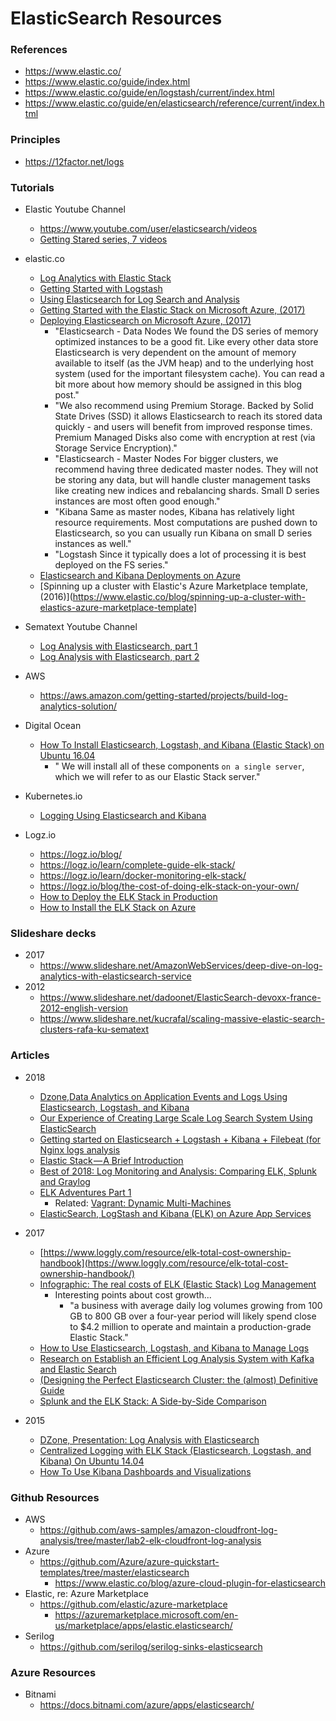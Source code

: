 
ElasticSearch Resources
====

### References
* https://www.elastic.co/
* https://www.elastic.co/guide/index.html
* https://www.elastic.co/guide/en/logstash/current/index.html
* https://www.elastic.co/guide/en/elasticsearch/reference/current/index.html

### Principles
* https://12factor.net/logs


### Tutorials
* Elastic Youtube Channel
  * https://www.youtube.com/user/elasticsearch/videos
  * [Getting Stared series, 7 videos](https://www.youtube.com/watch?v=MNkdXSzt96E&list=PLhLSfisesZIv16xhlT9VsS2BcqhQkT_n-)

* elastic.co
  * [Log Analytics with Elastic Stack](https://www.elastic.co/videos/logstash-analytics-with-elastic-stack)
  * [Getting Started with Logstash](https://www.elastic.co/guide/en/logstash/current/getting-started-with-logstash.html)
  * [Using Elasticsearch for Log Search and Analysis](https://www.elastic.co/webinars/using-elasticsearch-for-log-search-and-analysis)
  * [Getting Started with the Elastic Stack on Microsoft Azure, (2017)](https://www.elastic.co/blog/getting-started-with-elasticsearch-and-the-elastic-stack-on-microsoft-azure)
  * [Deploying Elasticsearch on Microsoft Azure, (2017)](https://www.elastic.co/blog/deploying-elasticsearch-on-microsoft-azure)
    * "Elasticsearch - Data Nodes We found the DS series of memory optimized instances to be a good fit. Like every other data store Elasticsearch is very dependent on the amount of memory available to itself (as the JVM heap) and to the underlying host system (used for the important filesystem cache). You can read a bit more about how memory should be assigned in this blog post."
    * "We also recommend using Premium Storage. Backed by Solid State Drives (SSD) it allows Elasticsearch to reach its stored data quickly - and users will benefit from improved response times. Premium Managed Disks also come with encryption at rest (via Storage Service Encryption)."
    * "Elasticsearch - Master Nodes For bigger clusters, we recommend having three dedicated master nodes. They will not be storing any data, but will handle cluster management tasks like creating new indices and rebalancing shards. Small D series instances are most often good enough."
    * "Kibana Same as master nodes, Kibana has relatively light resource requirements. Most computations are pushed down to Elasticsearch, so you can usually run Kibana on small D series instances as well."
    * "Logstash Since it typically does a lot of processing it is best deployed on the FS series."
  * [Elasticsearch and Kibana Deployments on Azure](https://www.elastic.co/blog/elasticsearch-and-kibana-deployments-on-azure)
  * [Spinning up a cluster with Elastic's Azure Marketplace template, (2016)](https://www.elastic.co/blog/spinning-up-a-cluster-with-elastics-azure-marketplace-template]

* Sematext Youtube Channel
  * [Log Analysis with Elasticsearch, part 1](https://www.youtube.com/watch?v=dkauUMimEgc)
  * [Log Analysis with Elasticsearch, part 2](https://www.youtube.com/watch?v=lv8gJgPx2cQ)

* AWS
  * https://aws.amazon.com/getting-started/projects/build-log-analytics-solution/

* Digital Ocean 
  * [How To Install Elasticsearch, Logstash, and Kibana (Elastic Stack) on Ubuntu 16.04](https://www.digitalocean.com/community/tutorials/how-to-install-elasticsearch-logstash-and-kibana-elastic-stack-on-ubuntu-16-04)
    * " We will install all of these components ```on a single server```, which we will refer to as our Elastic Stack server."

* Kubernetes.io 
  * [Logging Using Elasticsearch and Kibana](https://kubernetes.io/docs/tasks/debug-application-cluster/logging-elasticsearch-kibana/)

* Logz.io
  * https://logz.io/blog/
  * https://logz.io/learn/complete-guide-elk-stack/
  * https://logz.io/learn/docker-monitoring-elk-stack/
  * https://logz.io/blog/the-cost-of-doing-elk-stack-on-your-own/
  * [How to Deploy the ELK Stack in Production](https://logz.io/blog/deploy-elk-production/)
  * [How to Install the ELK Stack on Azure](https://logz.io/blog/install-elk-stack-azure/)



### Slideshare decks
* 2017
  * https://www.slideshare.net/AmazonWebServices/deep-dive-on-log-analytics-with-elasticsearch-service
* 2012
  * https://www.slideshare.net/dadoonet/ElasticSearch-devoxx-france-2012-english-version
  * https://www.slideshare.net/kucrafal/scaling-massive-elastic-search-clusters-rafa-ku-sematext



### Articles
* 2018
  * [Dzone,Data Analytics on Application Events and Logs Using Elasticsearch, Logstash, and Kibana](https://dzone.com/articles/running-data-analytics-on-application-events-and-l)
  * [Our Experience of Creating Large Scale Log Search System Using ElasticSearch](https://www.cubrid.org/blog/our-experience-creating-large-scale-log-search-system-using-elasticsearch)
  * [Getting started on Elasticsearch + Logstash + Kibana + Filebeat (for Nginx logs analysis](https://medium.com/@saurabhpresent/getting-started-on-elasticsearch-logstash-kibana-filebeat-for-nginx-logs-analysis-d567999d7846)
  * [Elastic Stack — A Brief Introduction](https://hackernoon.com/elastic-stack-a-brief-introduction-794bc7ff7d4f)
  * [Best of 2018: Log Monitoring and Analysis: Comparing ELK, Splunk and Graylog](https://devops.com/log-monitoring-and-analysis-comparing-elk-splunk-and-graylog/)
  * [ELK Adventures Part 1](https://medium.com/@Joachim8675309/elk-adventures-part-1-99de2a234423)
    * Related: [Vagrant: Dynamic Multi-Machines](https://medium.com/@Joachim8675309/vagrant-dynamic-multi-machines-1aaad3e64c96)
  * [ElasticSearch, LogStash and Kibana (ELK) on Azure App Services](http://lukieb.blogspot.com/2018/01/elasticsearch-logstash-and-kibana-elk.html)


* 2017
  * [https://www.loggly.com/resource/elk-total-cost-ownership-handbook](https://www.loggly.com/resource/elk-total-cost-ownership-handbook/)
  * [Infographic: The real costs of ELK (Elastic Stack) Log Management ](https://www.loggly.com/blog/elkonomics-real-costs-of-elastic-stack/)
    * Interesting points about cost growth...
      * "a business with average daily log volumes growing from 100 GB to 800 GB over a four-year period will likely spend close to $4.2 million to operate and maintain a production-grade Elastic Stack."
  * [How to Use Elasticsearch, Logstash, and Kibana to Manage Logs](https://qbox.io/blog/how-to-elasticsearch-logstash-kibana-manage-logs)
  * [Research on Establish an Efficient Log Analysis System with Kafka and Elastic Search](https://www.scirp.org/Journal/PaperInformation.aspx?PaperID=79974)
  * [(Designing the Perfect Elasticsearch Cluster: the (almost) Definitive Guide](https://thoughts.t37.net/designing-the-perfect-elasticsearch-cluster-the-almost-definitive-guide-e614eabc1a87)
  * [Splunk and the ELK Stack: A Side-by-Side Comparison](https://devops.com/splunk-elk-stack-side-side-comparison/)


* 2015
  * [DZone, Presentation: Log Analysis with Elasticsearch](https://dzone.com/articles/presentation-log-analysis-with-elasticsearch-1)
  * [Centralized Logging with ELK Stack (Elasticsearch, Logstash, and Kibana) On Ubuntu 14.04 ](https://www.digitalocean.com/community/tutorial_series/centralized-logging-with-elk-stack-elasticsearch-logstash-and-kibana-on-ubuntu-14-04)
  * [How To Use Kibana Dashboards and Visualizations](https://www.digitalocean.com/community/tutorials/how-to-use-kibana-dashboards-and-visualizations)



### Github Resources
* AWS
  * https://github.com/aws-samples/amazon-cloudfront-log-analysis/tree/master/lab2-elk-cloudfront-log-analysis
* Azure
  * https://github.com/Azure/azure-quickstart-templates/tree/master/elasticsearch
    * https://www.elastic.co/blog/azure-cloud-plugin-for-elasticsearch
* Elastic, re: Azure Marketplace
  * https://github.com/elastic/azure-marketplace
    * https://azuremarketplace.microsoft.com/en-us/marketplace/apps/elastic.elasticsearch/
* Serilog
  * https://github.com/serilog/serilog-sinks-elasticsearch



### Azure Resources
* Bitnami
  * https://docs.bitnami.com/azure/apps/elasticsearch/

